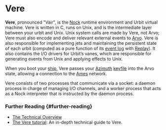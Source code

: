 # Vere

**Vere**, pronounced "Vair", is the [Nock](nock.md) runtime environment and Urbit virtual machine. Vere is written in C, runs on Unix, and is the intermediate layer between your urbit and Unix. Unix system calls are made by Vere, not Arvo; Vere must also encode and deliver relevant external events to [Arvo](arvo.md). Vere is also responsible for implementing jets and maintaining the persistent state of each urbit (computed as a pure function of its [event log](eventlog.md) with [Replay](replay.md)). It also contains the I/O drivers for Urbit’s vanes, which are responsible for generating events from Unix and applying effects to Unix.

When you boot your [ship](ship.md), Vere passes your [Azimuth](azimuth.md) [keyfile](keyfile.md) into the Arvo state, allowing a connection to the [Ames](ames.md) network.

Vere consists of two processes that communicate via a socket: a daemon process in charge of managing I/O channels, and a worker process that acts as a Nock interpreter that is instructed by the daemon process.

### Further Reading {#further-reading}

- [The Technical Overview](/overview/)
- [The Vere tutorial](../system/runtime): An in-depth technical guide to Vere.
